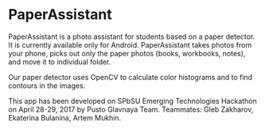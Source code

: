 # PaperAssistant
PaperAssistant is a photo assistant for students based on a paper detector. It is currently available only for Android. PaperAssistant takes photos from your phone, picks out only the paper photos (books, workbooks, notes), and move it to individual folder.

Our paper detector uses OpenCV to calculate color histograms and to find contours in the images.

This app has been developed on SPbSU Emerging Technologies Hackathon on April 28-29, 2017 by Pusto Glavnaya Team.
Teammates: Gleb Zakharov, Ekaterina Bulanina, Artem Mukhin.
